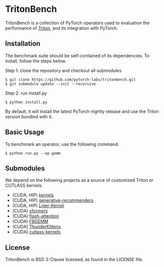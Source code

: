 # TritonBench

TritonBench is a collection of PyTorch operators used to evaluation the performance of [Triton](https://github.com/triton-lang/triton),
and its integration with PyTorch.


## Installation

The benchmark suite should be self-contained of its dependencies. To install, follow the steps below.


Step 1: clone the repository and checkout all submodules

```
$ git clone https://github.com/pytorch-labs/tritonbench.git
$ git submodule update --init --recursive
```

Step 2: run install.py

```
$ python install.py
```

By default, it will install the latest PyTorch nightly release and use the Triton version bundled with it.

## Basic Usage

To benchmark an operator, use the following command:

```
$ python run.py --op gemm
```

## Submodules

We depend on the following projects as a source of customized Triton or CUTLASS kernels:

* (CUDA, HIP) [kernels](https://github.com/triton-lang/kernels)
* (CUDA, HIP) [generative-recommenders](https://github.com/facebookresearch/generative-recommenders)
* (CUDA, HIP) [Liger-Kernel](https://github.com/linkedin/Liger-Kernel)
* (CUDA) [xformers](https://github.com/facebookresearch/xformers)
* (CUDA) [flash-attention](https://github.com/Dao-AILab/flash-attention)
* (CUDA) [FBGEMM](https://github.com/pytorch/FBGEMM)
* (CUDA) [ThunderKittens](https://github.com/HazyResearch/ThunderKittens)
* (CUDA) [cutlass-kernels](https://github.com/ColfaxResearch/cutlass-kernels)


## License
TritonBench is BSD 3-Clause licensed, as found in the LICENSE file.
